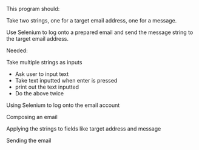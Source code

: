 This program should:

Take two strings, one for a target email address, one for a message.

Use Selenium to log onto a prepared email and send the message string to the target email address.



Needed:

Take multiple strings as inputs
 - Ask user to input text
 - Take text inputted when enter is pressed
 - print out the text inputted
 - Do the above twice

Using Selenium to log onto the email account

Composing an email

Applying the strings to fields like target address and message

Sending the email

